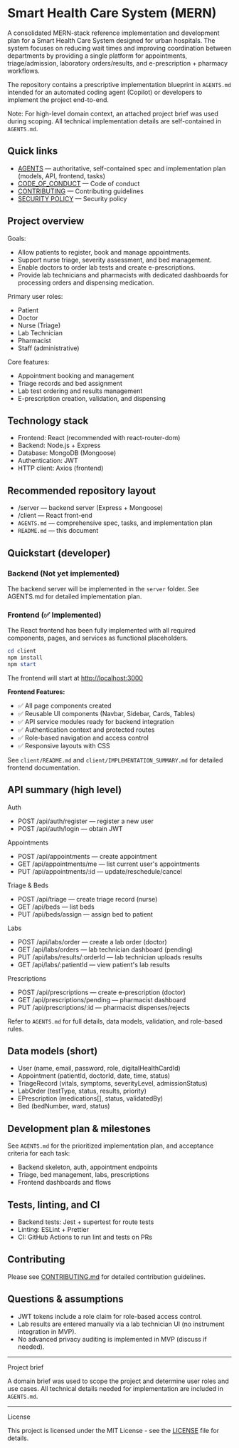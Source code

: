 # Smart Health Care System (MERN)

A consolidated MERN-stack reference implementation and development plan for a Smart Health Care System designed for urban hospitals. The system focuses on reducing wait times and improving coordination between departments by providing a single platform for appointments, triage/admission, laboratory orders/results, and e-prescription + pharmacy workflows.

The repository contains a prescriptive implementation blueprint in `AGENTS.md` intended for an automated coding agent (Copilot) or developers to implement the project end-to-end.

Note: For high-level domain context, an attached project brief was used during scoping. All technical implementation details are self-contained in `AGENTS.md`.

## Quick links
- [AGENTS](AGENTS.md) — authoritative, self-contained spec and implementation plan (models, API, frontend, tasks)
- [CODE_OF_CONDUCT](CODE_OF_CONDUCT.md) — Code of conduct
- [CONTRIBUTING](CONTRIBUTING.md) — Contributing guidelines
- [SECURITY POLICY](SECURITY.md) — Security policy

## Project overview

Goals:
- Allow patients to register, book and manage appointments.
- Support nurse triage, severity assessment, and bed management.
- Enable doctors to order lab tests and create e-prescriptions.
- Provide lab technicians and pharmacists with dedicated dashboards for processing orders and dispensing medication.

Primary user roles:
- Patient
- Doctor
- Nurse (Triage)
- Lab Technician
- Pharmacist
- Staff (administrative)

Core features:
- Appointment booking and management
- Triage records and bed assignment
- Lab test ordering and results management
- E-prescription creation, validation, and dispensing

## Technology stack
- Frontend: React (recommended with react-router-dom)
- Backend: Node.js + Express
- Database: MongoDB (Mongoose)
- Authentication: JWT
- HTTP client: Axios (frontend)

## Recommended repository layout
- /server — backend server (Express + Mongoose)
- /client — React front-end
- `AGENTS.md` — comprehensive spec, tasks, and implementation plan
- `README.md` — this document

## Quickstart (developer)

### Backend (Not yet implemented)

The backend server will be implemented in the `server` folder. See AGENTS.md for detailed implementation plan.

### Frontend (✅ Implemented)

The React frontend has been fully implemented with all required components, pages, and services as functional placeholders.

```powershell
cd client
npm install
npm start
```

The frontend will start at [http://localhost:3000](http://localhost:3000)

**Frontend Features:**
- ✅ All page components created
- ✅ Reusable UI components (Navbar, Sidebar, Cards, Tables)
- ✅ API service modules ready for backend integration
- ✅ Authentication context and protected routes
- ✅ Role-based navigation and access control
- ✅ Responsive layouts with CSS

See `client/README.md` and `client/IMPLEMENTATION_SUMMARY.md` for detailed frontend documentation.

## API summary (high level)

Auth
- POST /api/auth/register — register a new user
- POST /api/auth/login — obtain JWT

Appointments
- POST /api/appointments — create appointment
- GET /api/appointments/me — list current user's appointments
- PUT /api/appointments/:id — update/reschedule/cancel

Triage & Beds
- POST /api/triage — create triage record (nurse)
- GET /api/beds — list beds
- PUT /api/beds/assign — assign bed to patient

Labs
- POST /api/labs/order — create a lab order (doctor)
- GET /api/labs/orders — lab technician dashboard (pending)
- PUT /api/labs/results/:orderId — lab technician uploads results
- GET /api/labs/:patientId — view patient's lab results

Prescriptions
- POST /api/prescriptions — create e-prescription (doctor)
- GET /api/prescriptions/pending — pharmacist dashboard
- PUT /api/prescriptions/:id — pharmacist dispenses/rejects

Refer to `AGENTS.md` for full details, data models, validation, and role-based rules.

## Data models (short)
- User (name, email, password, role, digitalHealthCardId)
- Appointment (patientId, doctorId, date, time, status)
- TriageRecord (vitals, symptoms, severityLevel, admissionStatus)
- LabOrder (testType, status, results, priority)
- EPrescription (medications[], status, validatedBy)
- Bed (bedNumber, ward, status)

## Development plan & milestones
See `AGENTS.md` for the prioritized implementation plan, and acceptance criteria for each task:
- Backend skeleton, auth, appointment endpoints
- Triage, bed management, labs, prescriptions
- Frontend dashboards and flows

## Tests, linting, and CI
- Backend tests: Jest + supertest for route tests
- Linting: ESLint + Prettier
- CI: GitHub Actions to run lint and tests on PRs

## Contributing
Please see [CONTRIBUTING.md](CONTRIBUTING.md) for detailed contribution guidelines.

## Questions & assumptions
- JWT tokens include a role claim for role-based access control.
- Lab results are entered manually via a lab technician UI (no instrument integration in MVP).
- No advanced privacy auditing is implemented in MVP (discuss if needed).

---

Project brief

A domain brief was used to scope the project and determine user roles and use cases. All technical details needed for implementation are included in `AGENTS.md`.

---

License

This project is licensed under the MIT License - see the [LICENSE](LICENSE) file for details.
